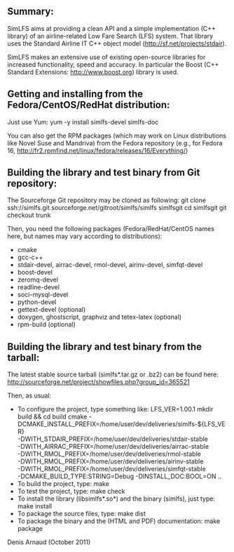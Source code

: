 
Summary:
--------
SimLFS aims at providing a clean API and a simple implementation
(C++ library) of an airline-related Low Fare Search (LFS) system. That
library uses the Standard Airline IT C++ object model
(http://sf.net/projects/stdair).

SimLFS makes an extensive use of existing open-source libraries for
increased functionality, speed and accuracy. In particular the
Boost (C++ Standard Extensions: http://www.boost.org) library is used.


Getting and installing from the Fedora/CentOS/RedHat distribution:
------------------------------------------------------------------
Just use Yum:
yum -y install simlfs-devel simlfs-doc

You can also get the RPM packages (which may work on Linux
distributions like Novel Suse and Mandriva) from the Fedora repository
(e.g., for Fedora 16, 
http://fr2.rpmfind.net/linux/fedora/releases/16/Everything/)


Building the library and test binary from Git repository:
----------------------------------------------------------------
The Sourceforge Git repository may be cloned as following:
git clone ssh://simlfs.git.sourceforge.net/gitroot/simlfs/simlfs simlfsgit
cd simlfsgit
git checkout trunk

Then, you need the following packages (Fedora/RedHat/CentOS names here, 
but names may vary according to distributions):
  * cmake
  * gcc-c++
  * stdair-devel, airrac-devel, rmol-devel, airinv-devel, simfqt-devel
  * boost-devel
  * zeromq-devel
  * readline-devel
  * soci-mysql-devel
  * python-devel
  * gettext-devel (optional)
  * doxygen, ghostscript, graphviz and tetex-latex (optional)
  * rpm-build (optional)

Building the library and test binary from the tarball:
------------------------------------------------------
The latest stable source tarball (simlfs*.tar.gz or .bz2) can be found here:
http://sourceforge.net/project/showfiles.php?group_id=365521

Then, as usual:
* To configure the project, type something like:
  LFS_VER=1.00.1
  mkdir build && cd build
  cmake -DCMAKE_INSTALL_PREFIX=/home/user/dev/deliveries/simlfs-${LFS_VER} \
   -DWITH_STDAIR_PREFIX=/home/user/dev/deliveries/stdair-stable \
   -DWITH_AIRRAC_PREFIX=/home/user/dev/deliveries/airrac-stable \
   -DWITH_RMOL_PREFIX=/home/user/dev/deliveries/rmol-stable \
   -DWITH_RMOL_PREFIX=/home/user/dev/deliveries/airinv-stable \
   -DWITH_RMOL_PREFIX=/home/user/dev/deliveries/simfqt-stable \
   -DCMAKE_BUILD_TYPE:STRING=Debug -DINSTALL_DOC:BOOL=ON ..
* To build the project, type:
  make
* To test the project, type:
  make check
* To install the library (libsimlfs*.so*) and the binary (simlfs),
  just type:
  make install
* To package the source files, type:
  make dist
* To package the binary and the (HTML and PDF) documentation:
  make package

Denis Arnaud (October 2011)

